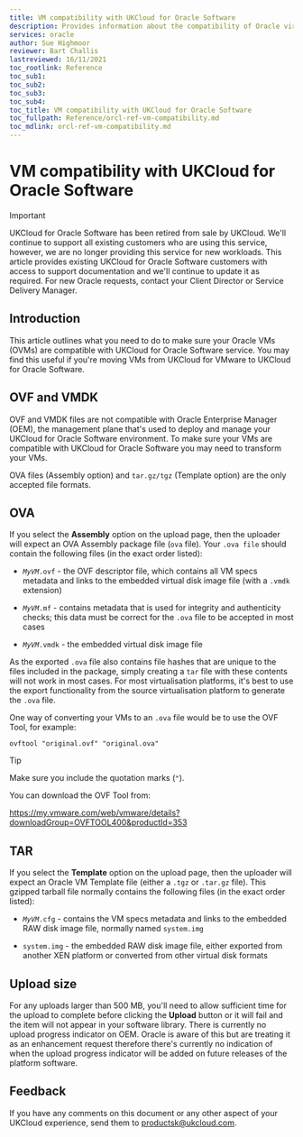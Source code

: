 ```yaml
---
title: VM compatibility with UKCloud for Oracle Software
description: Provides information about the compatibility of Oracle virtual machines with UKCloud for Oracle Software
services: oracle
author: Sue Highmoor
reviewer: Bart Challis
lastreviewed: 16/11/2021
toc_rootlink: Reference
toc_sub1: 
toc_sub2:
toc_sub3:
toc_sub4:
toc_title: VM compatibility with UKCloud for Oracle Software
toc_fullpath: Reference/orcl-ref-vm-compatibility.md
toc_mdlink: orcl-ref-vm-compatibility.md
---
```


# VM compatibility with UKCloud for Oracle Software

> [!IMPORTANT]
> UKCloud for Oracle Software has been retired from sale by UKCloud. We'll continue to support all existing customers who are using this service, however, we are no longer providing this service for new workloads. This article provides existing UKCloud for Oracle Software customers with access to support documentation and we'll continue to update it as required. For new Oracle requests, contact your Client Director or Service Delivery Manager.

## Introduction

This article outlines what you need to do to make sure your Oracle VMs (OVMs) are compatible with UKCloud for Oracle Software service. You may find this useful if you're moving VMs from UKCloud for VMware to UKCloud for Oracle Software.

## OVF and VMDK

OVF and VMDK files are not compatible with Oracle Enterprise Manager (OEM), the management plane that's used to deploy and manage your UKCloud for Oracle Software environment. To make sure your VMs are compatible with UKCloud for Oracle Software you may need to transform your VMs.

OVA files (Assembly option) and `tar.gz/tgz` (Template option) are the only accepted file formats.

## OVA

If you select the **Assembly** option on the upload page, then the uploader will expect an OVA Assembly package file (`ova` file). Your `.ova file` should contain the following files (in the exact order listed):

- *`MyVM`*`.ovf` - the OVF descriptor file, which contains all VM specs metadata and links to the embedded virtual disk image file (with a `.vmdk` extension)

- *`MyVM`*`.mf` - contains metadata that is used for integrity and authenticity checks; this data must be correct for the `.ova` file to be accepted in most cases

- *`MyVM`*`.vmdk` - the embedded virtual disk image file

As the exported `.ova` file also contains file hashes that are unique to the files included in the package, simply creating a `tar` file with these contents will not work in most cases. For most virtualisation platforms, it's best to use the export functionality from the source virtualisation platform to generate the `.ova` file.

One way of converting your VMs to an `.ova` file would be to use the OVF Tool, for example:

```
ovftool "original.ovf" "original.ova"
```

> [!TIP]
> Make sure you include the quotation marks (`"`).

You can download the OVF Tool from:

<https://my.vmware.com/web/vmware/details?downloadGroup=OVFTOOL400&productId=353>

## TAR

If you select the **Template** option on the upload page, then the uploader will expect an Oracle VM Template file (either a `.tgz` or `.tar.gz` file). This gzipped tarball file normally contains the following files (in the exact order listed):

- *`MyVM`*`.cfg` - contains the VM specs metadata and links to the embedded RAW disk image file, normally named `system.img`

- `system.img` - the embedded RAW disk image file, either exported from another XEN platform or converted from other virtual disk formats

## Upload size

For any uploads larger than 500 MB, you'll need to allow sufficient time for the upload to complete before clicking the **Upload** button or it will fail and the item will not appear in your software library. There is currently no upload progress indicator on OEM. Oracle is aware of this but are treating it as an enhancement request therefore there's currently no indication of when the upload progress indicator will be added on future releases of the platform software.

## Feedback

If you have any comments on this document or any other aspect of your UKCloud experience, send them to <productsk@ukcloud.com>.
